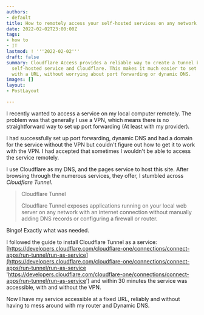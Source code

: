 ```yaml
---
authors:
- default
title: How to remotely access your self-hosted services on any network
date: 2022-02-02T23:00:00Z
tags:
- how to
- IT
lastmod: ! '''2022-02-02'''
draft: false
summary: Cloudflare Access provides a reliable way to create a tunnel between your
  self-hosted service and Cloudflare. This makes it much easier to set up a service
  with a URL, without worrying about port forwarding or dynamic DNS.
images: []
layout:
- PostLayout

---
```

I recently wanted to access a service on my local computer remotely. The problem was that generally I use a VPN, which means there is no straightforward way to set up port forwarding (At least with my provider).

I had successfully set up port forwarding, dynamic DNS and had a domain for the service without the VPN but couldn't figure out how to get it to work with the VPN. I had accepted that sometimes I wouldn't be able to access the service remotely.

I use Cloudflare as my DNS, and the pages service to host this site. After browsing through the numerous services, they offer, I stumbled across _Cloudflare Tunnel._

> Cloudflare Tunnel
>
> Cloudflare Tunnel exposes applications running on your local web server on any network with an internet connection without manually adding DNS records or configuring a firewall or router.

Bingo! Exactly what was needed.

I followed the guide to install Cloudflare Tunnel as a service: [https://developers.cloudflare.com/cloudflare-one/connections/connect-apps/run-tunnel/run-as-service](https://developers.cloudflare.com/cloudflare-one/connections/connect-apps/run-tunnel/run-as-service 'https://developers.cloudflare.com/cloudflare-one/connections/connect-apps/run-tunnel/run-as-service') and within 30 minutes the service was accessible, with and without the VPN.

Now I have my service accessible at a fixed URL, reliably and without having to mess around with my router and Dynamic DNS.